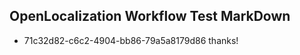 ## OpenLocalization Workflow Test MarkDown
* 71c32d82-c6c2-4904-bb86-79a5a8179d86 thanks!

<!--HONumber=Jul16_HO2-->


